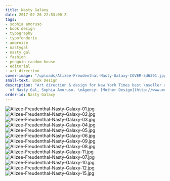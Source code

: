 ```yaml
---
title: Nasty Galaxy
date: 2017-02-26 22:53:00 Z
tags:
- sophia amoruso
- book design
- typography
- typofonderie
- ambroise
- nastygal
- nasty gal
- fashion
- penguin random house
- editorial
- art direction
cover-image: "/uploads/Alizee-Freudenthal-Nasty-Galaxy-COVER-5d6391.jpg"
small-text: Book Design
description: "Art direction & design for New York Times best \nseller author and founder
  of Nasty Gal, Sophia Amoruso. \nAgency: [Mother Design](http://www.motherdesign.com)."
order-id: Nasty Galaxy
---
```


![Alizee-Freudenthal-Nasty-Galaxy-01.jpg](/uploads/Alizee-Freudenthal-Nasty-Galaxy-01.jpg)![Alizee-Freudenthal-Nasty-Galaxy-02.jpg](/uploads/Alizee-Freudenthal-Nasty-Galaxy-02.jpg)![Alizee-Freudenthal-Nasty-Galaxy-03.jpg](/uploads/Alizee-Freudenthal-Nasty-Galaxy-03.jpg)![Alizee-Freudenthal-Nasty-Galaxy-04.jpg](/uploads/Alizee-Freudenthal-Nasty-Galaxy-04.jpg)![Alizee-Freudenthal-Nasty-Galaxy-05.jpg](/uploads/Alizee-Freudenthal-Nasty-Galaxy-05.jpg)![Alizee-Freudenthal-Nasty-Galaxy-06.jpg](/uploads/Alizee-Freudenthal-Nasty-Galaxy-06.jpg)![Alizee-Freudenthal-Nasty-Galaxy-09.jpg](/uploads/Alizee-Freudenthal-Nasty-Galaxy-09.jpg)![Alizee-Freudenthal-Nasty-Galaxy-08.jpg](/uploads/Alizee-Freudenthal-Nasty-Galaxy-08.jpg)![Alizee-Freudenthal-Nasty-Galaxy-11.jpg](/uploads/Alizee-Freudenthal-Nasty-Galaxy-11.jpg)![Alizee-Freudenthal-Nasty-Galaxy-07.jpg](/uploads/Alizee-Freudenthal-Nasty-Galaxy-07.jpg)![Alizee-Freudenthal-Nasty-Galaxy-10.jpg](/uploads/Alizee-Freudenthal-Nasty-Galaxy-10.jpg)![Alizee-Freudenthal-Nasty-Galaxy-12.jpg](/uploads/Alizee-Freudenthal-Nasty-Galaxy-12.jpg)![Alizee-Freudenthal-Nasty-Galaxy-15.jpg](/uploads/Alizee-Freudenthal-Nasty-Galaxy-15.jpg)